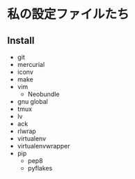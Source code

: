 私の設定ファイルたち
=================

## Install
- git
- mercurial
- iconv
- make
- vim
    - Neobundle
- gnu global
- tmux
- lv
- ack
- rlwrap
- virtualenv
- virtualenvwrapper
- pip
    - pep8
    - pyflakes

